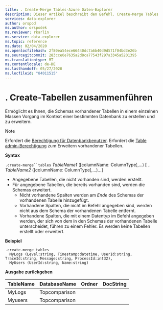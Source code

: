 ```yaml
---
title: . Create-Merge Tables-Azure Daten-Explorer
description: Dieser Artikel beschreibt den Befehl. Create-Merge Tables in Azure Daten-Explorer.
services: data-explorer
author: orspod
ms.author: orspodek
ms.reviewer: rkarlin
ms.service: data-explorer
ms.topic: reference
ms.date: 02/04/2020
ms.openlocfilehash: 2f80ea54ece66440dc7a6b40d9d571f04bd3e26b
ms.sourcegitcommit: 283cce0e7635a2d8ca77543f297a3345a5201395
ms.translationtype: MT
ms.contentlocale: de-DE
ms.lasthandoff: 05/27/2020
ms.locfileid: "84011515"
---
```

# <a name="create-merge-tables"></a>. Create-Tabellen zusammenführen

Ermöglicht es Ihnen, die Schemas vorhandener Tabellen in einem einzelnen Massen Vorgang im Kontext einer bestimmten Datenbank zu erstellen und zu erweitern.

> [!NOTE]
> Erfordert die [Berechtigung für Datenbankbenutzer](../management/access-control/role-based-authorization.md).
> Erfordert die [Table admin-Berechtigung](../management/access-control/role-based-authorization.md) zum Erweitern vorhandener Tabellen.

**Syntax**

`.create-merge``tables` *TableName1* ([columnName: ColumnType],...) [ `,` *TableName2* ([columnName: ColumnType],...)...]

* Angegebene Tabellen, die nicht vorhanden sind, werden erstellt.
* Für angegebene Tabellen, die bereits vorhanden sind, werden die Schemas erweitert.
    * Nicht vorhandene Spalten werden am _Ende_ des Schemas der vorhandenen Tabelle hinzugefügt.
    * Vorhandene Spalten, die nicht im Befehl angegeben sind, werden nicht aus dem Schema der vorhandenen Tabelle entfernt.
    * Vorhandene Spalten, die mit einem Datentyp im Befehl angegeben werden, der sich von dem in den Schemas der vorhandenen Tabelle unterscheidet, führen zu einem Fehler. Es werden keine Tabellen erstellt oder erweitert.

**Beispiel**

```kusto
.create-merge tables 
  MyLogs (Level:string, Timestamp:datetime, UserId:string, TraceId:string, Message:string, ProcessId:int32),
  MyUsers (UserId:string, Name:string)
```

**Ausgabe zurückgeben**

| TableName | DatabaseName  | Ordner | DocString |
|-----------|---------------|--------|-----------|
| MyLogs    | Topcomparison |        |           |
| Myusers   | Topcomparison |        |           |
